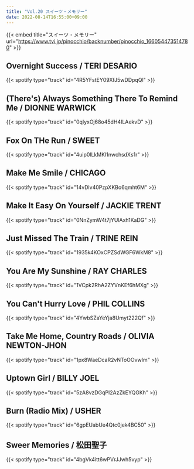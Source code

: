 ```yaml
---
title: "Vol.20 スイーツ・メモリー"
date: 2022-08-14T16:55:00+09:00
---
```


{{< embed title="スイーツ・メモリー" url="https://www.tvi.jp/pinocchio/backnumber/pinocchio_166054473514780" >}}

## Overnight Success / TERI DESARIO
{{< spotify type="track" id="4R5YFstEY09XfJ5wDDpqQl" >}}

## (There's) Always Something There To Remind Me / DIONNE WARWICK
{{< spotify type="track" id="0qlyxOj68o45dH4ILAekvD" >}}

## Fox On THe Run / SWEET
{{< spotify type="track" id="4uip0lLkMKl1nwchsdXs1r" >}}

## Make Me Smile / CHICAGO
{{< spotify type="track" id="14vDlv40PzpXKBo6qmht6M" >}}

## Make It Easy On Yourself / JACKIE TRENT
{{< spotify type="track" id="0NnZymW4t7jYUlAxh1KaDG" >}}

## Just Missed The Train / TRINE REIN
{{< spotify type="track" id="1935k4KOxCPZSdWGF6WkM8" >}}

## You Are My Sunshine / RAY CHARLES
{{< spotify type="track" id="1VCpk2RhA2ZYVnKEf6hMXg" >}}

## You Can't Hurry Love / PHIL COLLINS
{{< spotify type="track" id="4YwbSZaYeYja8Umyt222Qf" >}}

## Take Me Home, Country Roads / OLIVIA NEWTON-JHON
{{< spotify type="track" id="1px8WaeDcaR2vNToOOvwIm" >}}

## Uptown Girl / BILLY JOEL
{{< spotify type="track" id="5zA8vzDGqPl2AzZkEYQGKh" >}}

## Burn (Radio Mix) / USHER
{{< spotify type="track" id="6gpEUabUe4Qtc0jek4BC50" >}}

## Sweer Memories / 松田聖子
{{< spotify type="track" id="4bgVk4itt6wPVrJJwh5vyp" >}}

